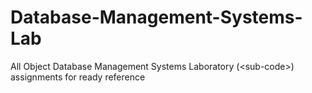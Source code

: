 # Database-Management-Systems-Lab
All Object Database Management Systems Laboratory (&lt;sub-code>) assignments for ready reference
